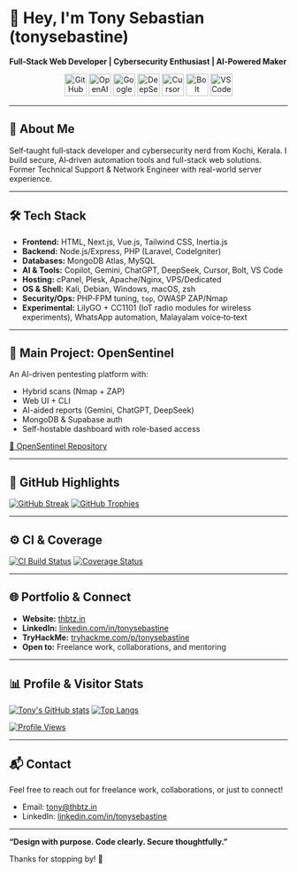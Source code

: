 # 👋 Hey, I'm Tony Sebastian (tonysebastine)

**Full‑Stack Web Developer | Cybersecurity Enthusiast | AI‑Powered Maker**

<!-- AI & Dev Tool Logos -->
<p align="center">
  <img src="https://cdn.jsdelivr.net/gh/devicons/devicon/icons/githubcopilot/githubcopilot-original.svg" alt="GitHub Copilot Logo" width="40" height="40">
  <img src="https://cdn.jsdelivr.net/gh/devicons/devicon/icons/openai/openai-original.svg" alt="OpenAI Logo" width="40" height="40">
  <img src="https://www.gstatic.com/images/branding/product/1x/ai_64dp.png" alt="Google Gemini Logo" width="40" height="40">
  <img src="https://raw.githubusercontent.com/DenverCoder1/custom-icon-badges/main/badges/deepseek.svg" alt="DeepSeek Logo" width="40" height="40">
  <img src="https://cdn.jsdelivr.net/gh/devicons/devicon/icons/cursor/cursor-original.svg" alt="Cursor Logo" width="40" height="40">
  <img src="https://cdn.jsdelivr.net/gh/devicons/devicon/icons/bolt/bolt-original.svg" alt="Bolt Logo" width="40" height="40">
  <img src="https://cdn.jsdelivr.net/gh/devicons/devicon/icons/vscode/vscode-original.svg" alt="VS Code Logo" width="40" height="40">
</p>

---

## 💬 About Me
Self‑taught full‑stack developer and cybersecurity nerd from Kochi, Kerala. I build secure, AI‑driven automation tools and full-stack web solutions. Former Technical Support & Network Engineer with real-world server experience.

---

## 🛠️ Tech Stack

- **Frontend:** HTML, Next.js, Vue.js, Tailwind CSS, Inertia.js  
- **Backend:** Node.js/Express, PHP (Laravel, CodeIgniter)  
- **Databases:** MongoDB Atlas, MySQL  
- **AI & Tools:** Copilot, Gemini, ChatGPT, DeepSeek, Cursor, Bolt, VS Code  
- **Hosting:** cPanel, Plesk, Apache/Nginx, VPS/Dedicated  
- **OS & Shell:** Kali, Debian, Windows, macOS, zsh  
- **Security/Ops:** PHP‑FPM tuning, `top`, OWASP ZAP/Nmap  
- **Experimental:** LilyGO + CC1101 (IoT radio modules for wireless experiments), WhatsApp automation, Malayalam voice‑to‑text

---

## 🚀 Main Project: OpenSentinel
An AI-driven pentesting platform with:
- Hybrid scans (Nmap + ZAP)
- Web UI + CLI
- AI-aided reports (Gemini, ChatGPT, DeepSeek)
- MongoDB & Supabase auth
- Self-hostable dashboard with role-based access

[🔗 OpenSentinel Repository](https://github.com/tonysebastine/OpenSentinel)

---

## 🔎 GitHub Highlights

[![GitHub Streak](https://streak-stats.demolab.com/?user=tonysebastine&theme=dark&hide_border=true)](https://git.io/streak-stats)
[![GitHub Trophies](https://github-profile-trophy.vercel.app/?username=tonysebastine&theme=dark)](https://github.com/ryo-ma/github-profile-trophy)

<!-- Modern look with theme control. For reliability, consider self-hosting these widgets. -->

---

## ⚙️ CI & Coverage

[![CI Build Status](https://img.shields.io/github/actions/workflow/status/tonysebastine/OpenSentinel/ci.yml?branch=main&label=CI%20Build&style=for-the-badge&logo=github)](https://github.com/tonysebastine/OpenSentinel/actions)
[![Coverage Status](https://img.shields.io/github/actions/workflow/status/tonysebastine/OpenSentinel/coverage.yml?branch=main&label=Coverage&style=for-the-badge&logo=coverage)](https://github.com/tonysebastine/OpenSentinel/actions)

---

## 🌐 Portfolio & Connect

- **Website:** [thbtz.in](https://thbtz.in)
- **LinkedIn:** [linkedin.com/in/tonysebastine](https://www.linkedin.com/in/tonysebastine)
- **TryHackMe:** [tryhackme.com/p/tonysebastine](https://tryhackme.com/p/tonysebastine)
- **Open to:** Freelance work, collaborations, and mentoring

---

## 📊 Profile & Visitor Stats

[![Tony's GitHub stats](https://github-readme-stats.vercel.app/api?username=tonysebastine&show_icons=true&theme=dark&hide_border=true&cache_seconds=86400)](https://github.com/tonysebastine)
[![Top Langs](https://github-readme-stats.vercel.app/api/top-langs/?username=tonysebastine&layout=compact&theme=dark&hide_border=true)](https://github.com/tonysebastine)

[![Profile Views](https://komarev.com/ghpvc/?username=tonysebastine&style=flat-square)](https://github.com/tonysebastine)

---

## 📬 Contact

Feel free to reach out for freelance work, collaborations, or just to connect!

- Email: tony@thbtz.in
- LinkedIn: [linkedin.com/in/tonysebastine](https://www.linkedin.com/in/tonysebastine)

---

**“Design with purpose. Code clearly. Secure thoughtfully.”**

Thanks for stopping by! 👋

